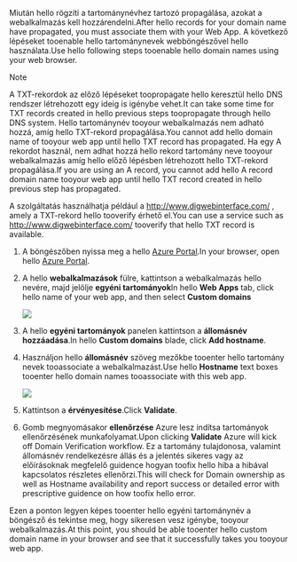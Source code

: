 <span data-ttu-id="b3324-101">Miután hello rögzíti a tartománynévhez tartozó propagálása, azokat a webalkalmazás kell hozzárendelni.</span><span class="sxs-lookup"><span data-stu-id="b3324-101">After hello records for your domain name have propagated, you must associate them with your Web App.</span></span> <span data-ttu-id="b3324-102">A következő lépéseket tooenable hello tartománynevek webböngészővel hello használata.</span><span class="sxs-lookup"><span data-stu-id="b3324-102">Use hello following steps tooenable hello domain names using your web browser.</span></span>

> [!NOTE]
> <span data-ttu-id="b3324-103">A TXT-rekordok az előző lépéseket toopropagate hello keresztül hello DNS rendszer létrehozott egy ideig is igénybe vehet.</span><span class="sxs-lookup"><span data-stu-id="b3324-103">It can take some time for TXT records created in hello previous steps toopropagate through hello DNS system.</span></span> <span data-ttu-id="b3324-104">Hello tartománynév tooyour webalkalmazás nem adható hozzá, amíg hello TXT-rekord propagálása.</span><span class="sxs-lookup"><span data-stu-id="b3324-104">You cannot add hello domain name of tooyour web app until hello TXT record has propagated.</span></span> <span data-ttu-id="b3324-105">Ha egy A rekordot használ, nem adhat hozzá hello rekord tartomány neve tooyour webalkalmazás amíg hello előző lépésben létrehozott hello TXT-rekord propagálása.</span><span class="sxs-lookup"><span data-stu-id="b3324-105">If you are using an A record, you cannot add hello A record domain name tooyour web app until hello TXT record created in hello previous step has propagated.</span></span>
> 
> <span data-ttu-id="b3324-106">A szolgáltatás használhatja például a <a href="http://www.digwebinterface.com/">http://www.digwebinterface.com/</a> , amely a TXT-rekord hello tooverify érhető el.</span><span class="sxs-lookup"><span data-stu-id="b3324-106">You can use a service such as <a href="http://www.digwebinterface.com/">http://www.digwebinterface.com/</a> tooverify that hello TXT record is available.</span></span>
> 
> 

1. <span data-ttu-id="b3324-107">A böngészőben nyissa meg a hello [Azure Portal](https://portal.azure.com).</span><span class="sxs-lookup"><span data-stu-id="b3324-107">In your browser, open hello [Azure Portal](https://portal.azure.com).</span></span>
2. <span data-ttu-id="b3324-108">A hello **webalkalmazások** fülre, kattintson a webalkalmazás hello nevére, majd jelölje **egyéni tartományok**</span><span class="sxs-lookup"><span data-stu-id="b3324-108">In hello **Web Apps** tab, click hello name of your web app, and then select **Custom domains**</span></span>
   
    ![](./media/custom-dns-web-site/dncmntask-cname-6.png)
3. <span data-ttu-id="b3324-109">A hello **egyéni tartományok** panelen kattintson a **állomásnév hozzáadása**.</span><span class="sxs-lookup"><span data-stu-id="b3324-109">In hello **Custom domains** blade, click **Add hostname**.</span></span>
4. <span data-ttu-id="b3324-110">Használjon hello **állomásnév** szöveg mezőkbe tooenter hello tartomány nevek tooassociate a webalkalmazást.</span><span class="sxs-lookup"><span data-stu-id="b3324-110">Use hello **Hostname** text boxes tooenter hello domain names tooassociate with this web app.</span></span>
   
    ![](./media/custom-dns-web-site/add-custom-domain.png)
5. <span data-ttu-id="b3324-111">Kattintson a **érvényesítése**.</span><span class="sxs-lookup"><span data-stu-id="b3324-111">Click **Validate**.</span></span>
6. <span data-ttu-id="b3324-112">Gomb megnyomásakor **ellenőrzése** Azure lesz indítsa tartományok ellenőrzésének munkafolyamat.</span><span class="sxs-lookup"><span data-stu-id="b3324-112">Upon clicking **Validate** Azure will kick off Domain Verification workflow.</span></span> <span data-ttu-id="b3324-113">Ez a tartomány tulajdonosa, valamint állomásnév rendelkezésre állás és a jelentés sikeres vagy az előírásoknak megfelelő guidence hogyan toofix hello hiba a hibával kapcsolatos részletes ellenőrzi.</span><span class="sxs-lookup"><span data-stu-id="b3324-113">This will check for Domain ownership as well as Hostname availability and report success or detailed error with prescriptive guidence on how toofix hello error.</span></span>    

<span data-ttu-id="b3324-114">Ezen a ponton legyen képes tooenter hello egyéni tartománynév a böngésző és tekintse meg, hogy sikeresen vesz igénybe, tooyour webalkalmazás.</span><span class="sxs-lookup"><span data-stu-id="b3324-114">At this point, you should be able tooenter hello custom domain name in your browser and see that it successfully takes you tooyour web app.</span></span>

